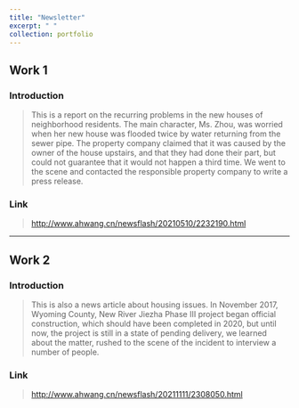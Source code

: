 ```yaml
---
title: "Newsletter"
excerpt: " "
collection: portfolio
---
```


## Work 1

### Introduction
> This is a report on the recurring problems in the new houses of neighborhood residents.
The main character, Ms. Zhou, was worried when her new house was flooded twice by water returning from the sewer pipe. The property company claimed that it was caused by the owner of the house upstairs, and that they had done their part, but could not guarantee that it would not happen a third time. We went to the scene and contacted the responsible property company to write a press release.

### Link
> http://www.ahwang.cn/newsflash/20210510/2232190.html

****

## Work 2

### Introduction
> This is also a news article about housing issues.
In November 2017, Wyoming County, New River Jiezha Phase III project began official construction, which should have been completed in 2020, but until now, the project is still in a state of pending delivery, we learned about the matter, rushed to the scene of the incident to interview a number of people.


### Link
> http://www.ahwang.cn/newsflash/20211111/2308050.html

